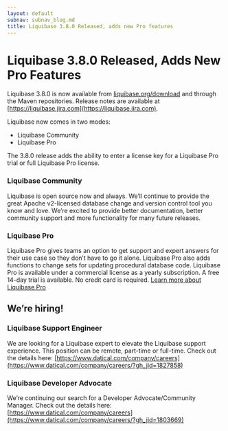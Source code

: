 ```yaml
---
layout: default
subnav: subnav_blog.md
title: Liquibase 3.8.0 Released, adds new Pro features
---
```

# Liquibase 3.8.0 Released, Adds New Pro Features

Liquibase 3.8.0 is now available from [liquibase.org/download](http://liquibase.org/download) and through the Maven repositories. Release notes are available at [https://liquibase.jira.com](https://liquibase.jira.com).

Liquibase now comes in two modes:

* Liquibase Community
* Liquibase Pro

The 3.8.0 release adds the ability to enter a license key for a Liquibase Pro trial or full Liquibase Pro license.
 
### Liquibase Community

Liquibase is open source now and always. We’ll continue to provide the great Apache v2-licensed database change and version control tool you know and love. We’re excited to provide better documentation, better community support and more functionality for many future releases.

### Liquibase Pro

Liquibase Pro gives teams an option to get support and expert answers for their use case so they don’t have to go it alone. Liquibase Pro also adds functions to change sets for updating procedural database code. Liquibase Pro is available under a commercial license as a yearly subscription. A free 14-day trial is available. No credit card is required. [Learn more about Liquibase Pro](https://download.liquibase.org/)

## We’re hiring!

### Liquibase Support Engineer

We are looking for a Liquibase expert to elevate the Liquibase support experience. This position can be remote, part-time or full-time. Check out the details here:  [https://www.datical.com/company/careers](https://www.datical.com/company/careers/?gh_jid=1827858)

### Liquibase Developer Advocate

We’re continuing our search for a Developer Advocate/Community Manager. Check out the details here: [https://www.datical.com/company/careers](https://www.datical.com/company/careers/?gh_jid=1803669)
